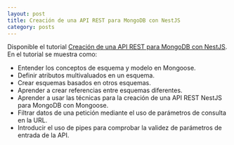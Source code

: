 ```yaml
---
layout: post
title: Creación de una API REST para MongoDB con NestJS
category: posts
---
```


Disponible el tutorial [Creación de una API REST para MongoDB con NestJS](https://ualmtorres.github.io/nestjs-mongodb-tutorial/). En el tutorial se muestra como:

* Entender los conceptos de esquema y modelo en Mongoose.
* Definir atributos multivaluados en un esquema.
* Crear esquemas basados en otros esquemas.
* Aprender a crear referencias entre esquemas diferentes.
* Aprender a usar las técnicas para la creación de una API REST NestJS para MongoDB con Mongoose.
* Filtrar datos de una petición mediante el uso de parámetros de consulta en la URL.
* Introducir el uso de pipes para comprobar la validez de parámetros de entrada de la API.


